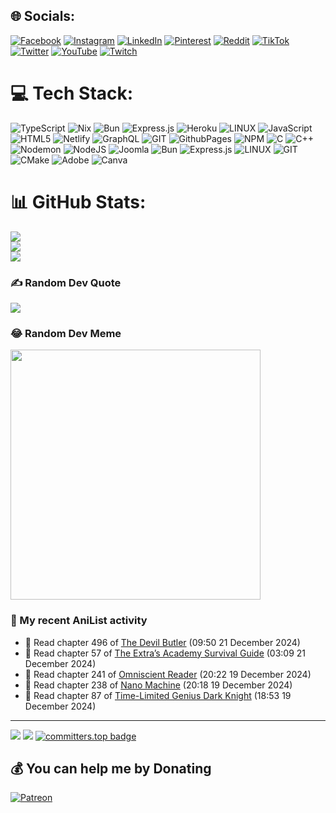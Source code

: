 ## 🌐 Socials:
[![Facebook](https://img.shields.io/badge/Facebook-%231877F2.svg?logo=Facebook&logoColor=white)](https://facebook.com/johnpaul.caigas001) [![Instagram](https://img.shields.io/badge/Instagram-%23E4405F.svg?logo=Instagram&logoColor=white)](https://instagram.com/tzudaki_) [![LinkedIn](https://img.shields.io/badge/LinkedIn-%230077B5.svg?logo=linkedin&logoColor=white)](https://linkedin.com/in/john-paul-caigas-48948123a) [![Pinterest](https://img.shields.io/badge/Pinterest-%23E60023.svg?logo=Pinterest&logoColor=white)](https://pinterest.com/saikidesudev) [![Reddit](https://img.shields.io/badge/Reddit-%23FF4500.svg?logo=Reddit&logoColor=white)](https://reddit.com/user/Dangerous-Swimmer-90) [![TikTok](https://img.shields.io/badge/TikTok-%23000000.svg?logo=TikTok&logoColor=white)](https://tiktok.com/@johnpaulcaigas) [![Twitter](https://img.shields.io/badge/Twitter-%231DA1F2.svg?logo=Twitter&logoColor=white)](https://twitter.com/saikidesu_dev) [![YouTube](https://img.shields.io/badge/YouTube-%23FF0000.svg?logo=YouTube&logoColor=white)](https://youtube.com/@MrAik3ro) [![Twitch](https://img.shields.io/badge/Twitch-%239146FF.svg?logo=Twitch&logoColor=white)](https://twitch.tv/mra1k3r0)

# 💻 Tech Stack:
  ![TypeScript](https://img.shields.io/badge/typescript-%23007ACC.svg?style=for-the-badge&logo=typescript&logoColor=white) ![Nix](https://img.shields.io/badge/NIX-5277C3.svg?style=for-the-badge&logo=NixOS&logoColor=white) ![Bun](https://img.shields.io/badge/Bun-%23000000.svg?style=for-the-badge&logo=bun&logoColor=white) ![Express.js](https://img.shields.io/badge/express.js-%23404d59.svg?style=for-the-badge&logo=express&logoColor=%2361DAFB) ![Heroku](https://img.shields.io/badge/heroku-%23430098.svg?style=for-the-badge&logo=heroku&logoColor=white) ![LINUX](https://img.shields.io/badge/Linux-FCC624?style=for-the-badge&logo=linux&logoColor=black)   ![JavaScript](https://img.shields.io/badge/javascript-%23323330.svg?style=for-the-badge&logo=javascript&logoColor=%23F7DF1E) ![HTML5](https://img.shields.io/badge/html5-%23E34F26.svg?style=for-the-badge&logo=html5&logoColor=white) ![Netlify](https://img.shields.io/badge/netlify-%23000000.svg?style=for-the-badge&logo=netlify&logoColor=#00C7B7) ![GraphQL](https://img.shields.io/badge/-GraphQL-E10098?style=for-the-badge&logo=graphql&logoColor=white) ![GIT](https://img.shields.io/badge/Git-fc6d26?style=for-the-badge&logo=git&logoColor=white) ![GithubPages](https://img.shields.io/badge/github%20pages-121013?style=for-the-badge&logo=github&logoColor=white) ![NPM](https://img.shields.io/badge/NPM-%23CB3837.svg?style=for-the-badge&logo=npm&logoColor=white) ![C](https://img.shields.io/badge/c-%2300599C.svg?style=for-the-badge&logo=c&logoColor=white) ![C++](https://img.shields.io/badge/c++-%2300599C.svg?style=for-the-badge&logo=c%2B%2B&logoColor=white) ![Nodemon](https://img.shields.io/badge/NODEMON-%23323330.svg?style=for-the-badge&logo=nodemon&logoColor=%BBDEAD) ![NodeJS](https://img.shields.io/badge/node.js-6DA55F?style=for-the-badge&logo=node.js&logoColor=white) ![Joomla](https://img.shields.io/badge/joomla-%235091CD.svg?style=for-the-badge&logo=joomla&logoColor=white) ![Bun](https://img.shields.io/badge/Bun-%23000000.svg?style=for-the-badge&logo=bun&logoColor=white) ![Express.js](https://img.shields.io/badge/express.js-%23404d59.svg?style=for-the-badge&logo=express&logoColor=%2361DAFB) ![LINUX](https://img.shields.io/badge/Linux-FCC624?style=for-the-badge&logo=linux&logoColor=black) ![GIT](https://img.shields.io/badge/Git-fc6d26?style=for-the-badge&logo=git&logoColor=white) ![CMake](https://img.shields.io/badge/CMake-%23008FBA.svg?style=for-the-badge&logo=cmake&logoColor=white) ![Adobe](https://img.shields.io/badge/adobe-%23FF0000.svg?style=for-the-badge&logo=adobe&logoColor=white) ![Canva](https://img.shields.io/badge/Canva-%2300C4CC.svg?style=for-the-badge&logo=Canva&logoColor=white)

# 📊 GitHub Stats:
![](https://github-readme-stats.vercel.app/api?username=Mra1k3r0&theme=midnight-purple&hide_border=false&include_all_commits=false&count_private=false)<br/>
![](https://github-readme-streak-stats.herokuapp.com/?user=Mra1k3r0&theme=midnight-purple&hide_border=false)<br/>
![](https://github-readme-stats.vercel.app/api/top-langs/?username=Mra1k3r0&theme=midnight-purple&hide_border=false&include_all_commits=false&count_private=false&layout=compact)

### ✍️ Random Dev Quote
![](https://quotes-github-readme.vercel.app/api?type=horizontal&theme=radical)

### 😂 Random Dev Meme
<img src='https://randommeme-five.vercel.app/' style="height: 400px;"/>

### 🌸 My recent AniList activity

<!-- ANILIST_ACTIVITY:start -->

-   📖 Read chapter 496 of [The Devil Butler](https://anilist.co/manga/116353) (09:50 21 December 2024)
-   📖 Read chapter 57 of [The Extra’s Academy Survival Guide](https://anilist.co/manga/172619) (03:09 21 December 2024)
-   📖 Read chapter 241 of [Omniscient Reader](https://anilist.co/manga/119257) (20:22 19 December 2024)
-   📖 Read chapter 238 of [Nano Machine](https://anilist.co/manga/120980) (20:18 19 December 2024)
-   📖 Read chapter 87 of [Time-Limited Genius Dark Knight](https://anilist.co/manga/165182) (18:53 19 December 2024)

<!-- ANILIST_ACTIVITY:end -->
---
[![](https://visitcount.itsvg.in/api?id=MrA1k3r0&icon=5&color=0)](https://visitcount.itsvg.in)
![](https://hit.yhype.me/github/profile?user_id=61144642)
[![committers.top badge](https://user-badge.committers.top/philippines/Mra1k3r0.svg)](https://user-badge.committers.top/philippines/Mra1k3r0)

  ## 💰 You can help me by Donating
  [![Patreon](https://img.shields.io/badge/Patreon-F96854?style=for-the-badge&logo=patreon&logoColor=white)](https://patreon.com/saikidesudev_) 
  

  
